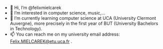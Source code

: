 - 👋 Hi, I’m @felixmielcarek
- 👀 I’m interested in computer science, music,...
- 🌱 I’m currently learning computer science at UCA (University Clermont Auvergne), more precisely in the first year of BUT (University Bachelors in Technology).
- 📫 You can reach me on my university email address: Felix.MIELCAREK@etu.uca.fr .
